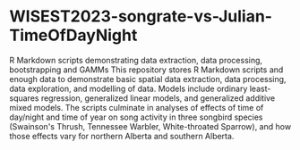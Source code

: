 # WISEST2023-songrate-vs-Julian-TimeOfDayNight
R Markdown scripts demonstrating data extraction, data processing, bootstrapping and GAMMs
This repository stores R Markdown scripts and enough data to demonstrate basic spatial data extraction, data processing, data exploration, and modelling of data. Models include ordinary least-squares regression, generalized linear models, and generalized additive mixed models. The scripts culminate in analyses of effects of time of day/night and time of year on song activity in three songbird species (Swainson's Thrush, Tennessee Warbler, White-throated Sparrow), and how those effects vary for northern Alberta and southern Alberta.
